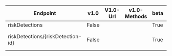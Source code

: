 | Endpoint | v1.0 | V1.0-Url | v1.0-Methods | beta | Beta-Url | Beta-Methods | Path | Root | Children | Segment |
| ----------| ----------| ----------| ----------| ----------| ----------| ----------| ----------| ----------| ----------| ----------|
| riskDetections| False| | | True| https://graph.microsoft.com/beta/riskDetections| Get Post| riskDetections| riskDetections| 1| riskDetections|
| riskDetections/{riskDetection-id}| False| | | True| https://graph.microsoft.com/beta/riskDetections/{riskDetection-id}| Get Patch Delete| riskDetections {riskDetection-id}| riskDetections| 0| {riskDetection-id}|
